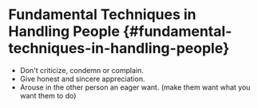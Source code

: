 # Fundamental Techniques in Handling People {#fundamental-techniques-in-handling-people}

*   Don&#039;t criticize, condemn or complain.
*   Give honest and sincere appreciation.
*   Arouse in the other person an eager want. (make them want what you want them to do)
